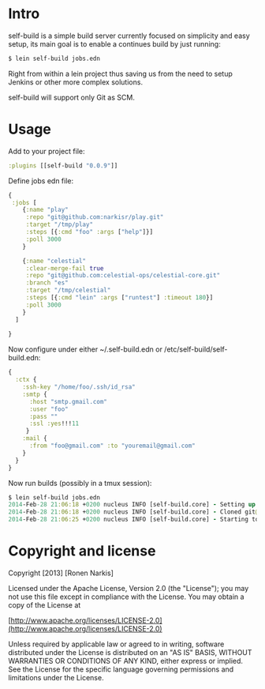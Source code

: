 # Intro

self-build is a simple build server currently focused on simplicity and easy setup, its main goal is to enable a continues build by just running:

```bash
$ lein self-build jobs.edn
```

Right from within a lein project thus saving us from the need to setup Jenkins or other more complex solutions.

self-build will support only Git as SCM.

# Usage

Add to your project file:

```clojure
:plugins [[self-build "0.0.9"]]
```

Define jobs edn file:

```clojure 
{
 :jobs [
    {:name "play"
     :repo "git@github.com:narkisr/play.git" 
     :target "/tmp/play" 
     :steps [{:cmd "foo" :args ["help"]}]
     :poll 3000
    }

    {:name "celestial"
     :clear-merge-fail true
     :repo "git@github.com:celestial-ops/celestial-core.git" 
     :branch "es"
     :target "/tmp/celestial" 
     :steps [{:cmd "lein" :args ["runtest"] :timeout 180}]
     :poll 3000
    }
  ]
 
}
```

Now configure under either ~/.self-build.edn or /etc/self-build/self-build.edn:


```clojure
{
  :ctx {
    :ssh-key "/home/foo/.ssh/id_rsa"
    :smtp {
      :host "smtp.gmail.com"
      :user "foo"
      :pass ""
      :ssl :yes!!!11
     } 
    :mail {
      :from "foo@gmail.com" :to "youremail@gmail.com"
    }
  }
}
```

Now run builds (possibly in a tmux session):

```clojure
$ lein self-build jobs.edn
2014-Feb-28 21:06:18 +0200 nucleus INFO [self-build.core] - Setting up job play
2014-Feb-28 21:06:18 +0200 nucleus INFO [self-build.core] - Cloned git@github.com:narkisr/play.git
2014-Feb-28 21:06:25 +0200 nucleus INFO [self-build.core] - Starting to build play
```
# Copyright and license

Copyright [2013] [Ronen Narkis]

Licensed under the Apache License, Version 2.0 (the "License");
you may not use this file except in compliance with the License.
You may obtain a copy of the License at

  [http://www.apache.org/licenses/LICENSE-2.0](http://www.apache.org/licenses/LICENSE-2.0)

Unless required by applicable law or agreed to in writing, software
distributed under the License is distributed on an "AS IS" BASIS,
WITHOUT WARRANTIES OR CONDITIONS OF ANY KIND, either express or implied.
See the License for the specific language governing permissions and
limitations under the License.

